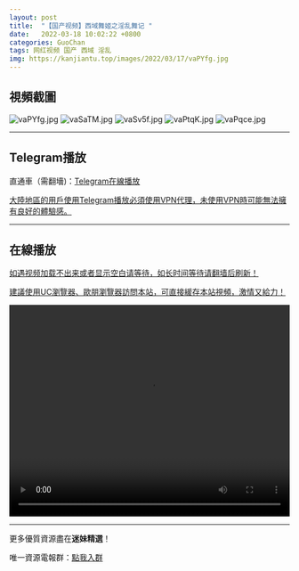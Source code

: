 ```yaml
---
layout: post
title:  "【国产视频】西域舞姬之淫乱舞记 "
date:   2022-03-18 10:02:22 +0800
categories: GuoChan
tags: 网红视频 国产 西域 淫乱
img: https://kanjiantu.top/images/2022/03/17/vaPYfg.jpg
---
```



## 視頻截圖

![vaPYfg.jpg](https://kanjiantu.top/images/2022/03/17/vaPYfg.jpg)
![vaSaTM.jpg](https://kanjiantu.top/images/2022/03/17/vaSaTM.jpg)
![vaSv5f.jpg](https://kanjiantu.top/images/2022/03/17/vaSv5f.jpg)
![vaPtqK.jpg](https://kanjiantu.top/images/2022/03/17/vaPtqK.jpg)
![vaPqce.jpg](https://kanjiantu.top/images/2022/03/17/vaPqce.jpg)

* * *
## Telegram播放

直通車（需翻墻)：[Telegram在線播放](https://t.me/mimeijingxuan/172)

<u>大陸地區的用戶使用Telegram播放必須使用VPN代理，未使用VPN時可能無法擁有良好的體驗感。</u> 
* * *
## 在線播放
<u>如遇视频加载不出来或者显示空白请等待，如长时间等待请翻墙后刷新！</u>

<u>建議使用UC瀏覽器、歐朋瀏覽器訪問本站，可直接緩存本站視頻，激情又給力！</u>
<center><video src="https://cdn.publer.io/uploads/videos/62470d8fdb2797343b249a71/64900d046cea8aaf581f71cd31ea36a6.mp4" width="100%" height="380px" controls="controls"></video></center>

* * *
更多優質資源盡在**迷妹精選**！

唯一資源電報群：[點我入群](https://t.me/mimeijingxuan)



